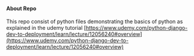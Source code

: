 #### About Repo

This repo consist of python files demonstrating the basics of python as explained in the udemy tutorial
[https://www.udemy.com/python-django-dev-to-deployment/learn/lecture/12056240#overview](https://www.udemy.com/python-django-dev-to-deployment/learn/lecture/12056240#overview)